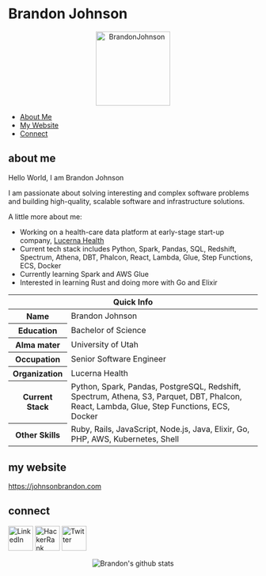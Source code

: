 # Brandon Johnson

<p align='center'><img src="https://pbs.twimg.com/profile_images/477230874493059072/BS2b-iaz_400x400.png" alt="BrandonJohnson" width="150" height="150"></p>

* [About Me](#about-me)
* [My Website](#my-website)
* [Connect](#connect)

## about me

Hello World, I am Brandon Johnson

I am passionate about solving interesting and complex software problems and building high-quality, scalable software and infrastructure solutions.

A little more about me:

* Working on a health-care data platform at early-stage start-up company, [Lucerna Health](https://lucernahealth.com)
* Current tech stack includes Python, Spark, Pandas, SQL, Redshift, Spectrum, Athena, DBT, Phalcon, React, Lambda, Glue, Step Functions, ECS, Docker
* Currently learning Spark and AWS Glue
* Interested in learning Rust and doing more with Go and Elixir

<table>
<thead>
<tr>
<th colspan="2">Quick Info</th>
</tr>
</thead>
<tbody>
<tr><th scope='row'>Name</th><td>Brandon Johnson</td></tr>
<tr><th scope='row'>Education</th><td>Bachelor of Science</td></tr>
<tr><th scope='row'>Alma mater</th><td>University of Utah</td></tr>
<tr><th scope='row'>Occupation</th><td>Senior Software Engineer</td></tr>
<tr><th scope='row'>Organization</th><td>Lucerna Health</td></tr>
<tr><th scope='row'>Current Stack</th><td>Python, Spark, Pandas, PostgreSQL, Redshift, Spectrum, Athena, S3, Parquet, DBT, Phalcon, React, Lambda, Glue, Step Functions, ECS, Docker</td></tr>
<tr><th scope='row'>Other Skills</th><td>Ruby, Rails, JavaScript, Node.js, Java, Elixir, Go, PHP, AWS, Kubernetes, Shell</td></tr>
</tbody>
</table>

## my website

https://johnsonbrandon.com

## connect 

<img src="https://lh3.googleusercontent.com/proxy/y9YIS1O1-e7sGP7sMFYtIgr0icJADtXs9lNDoOZN6E1nNdi4pboeKBzTceukgLB3D3dEoz9mXRKRGcJjSUi4wWSahnCYPVkeIs7yFQn3IJCSHMD2avTPPZ7QxrK9YGOmPnk" alt="LinkedIn" width="50" height="50">
<img src="https://cdn3.iconfinder.com/data/icons/logos-and-brands-adobe/512/160_Hackerrank-512.png" alt="HackerRank" width="50" height="50">
<img src="https://toppng.com/uploads/preview/format-twitter-logo-transparent-11549680770lolovrdq8m.png" alt="Twitter" width="50" height="50">

<p align="center"><img align="center" src="https://github-readme-stats.anuraghazra1.vercel.app/api?username=darwinz&show_icons=true&include_all_commits=true&theme=radical" alt="Brandon's github stats" /></p>

